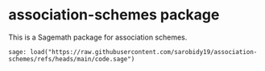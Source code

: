 # association-schemes package

This is a Sagemath package for association schemes.

```  sage
sage: load("https://raw.githubusercontent.com/sarobidy19/association-schemes/refs/heads/main/code.sage")
```
